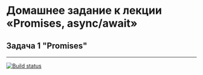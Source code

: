 # Домашнее задание к лекции «Promises, async/await»

## Задача 1 "Promises"

---------------------

[![Build status](https://ci.appveyor.com/api/projects/status/e67k3e20wf7bhean?svg=true)](https://ci.appveyor.com/project/deizee/ajs-async-1)

